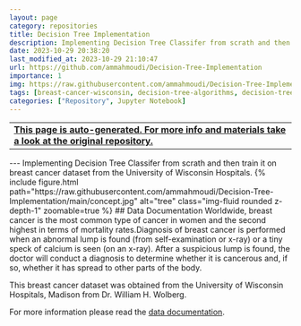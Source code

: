 ```yaml
---
layout: page
category: repositories
title: Decision Tree Implementation
description: Implementing Decision Tree Classifer from scrath and then train it on breast cancer dataset from the University of Wisconsin Hospitals
date: 2023-10-29 20:38:20 
last_modified_at: 2023-10-29 21:10:47 
url: https://github.com/ammahmoudi/Decision-Tree-Implementation
importance: 1
img: https://raw.githubusercontent.com/ammahmoudi/Decision-Tree-Implementation/main/concept.jpg
tags: [breast-cancer-wisconsin, decision-tree-algorithms, decision-trees, machine-learning, ml]
categories: ["Repository", Jupyter Notebook]
---
```

<div id="open-in-github" > <table class="table-cv list-group-table"> <tbody> <tr>    <td class="list-group-name"><b>   <a href="https://github.com/ammahmoudi/Decision-Tree-Implementation" rel="external nofollow noopener" target="_blank"><i class="fa-brands fa-github"></i> This page is auto-generated. For more info and materials take a look at the original repository.</a> </b></td></tr> </tbody> </table></div>
---
Implementing Decision Tree Classifer from scrath and then train it on breast cancer dataset from the University of Wisconsin Hospitals.
{% include figure.html path="https://raw.githubusercontent.com/ammahmoudi/Decision-Tree-Implementation/main/concept.jpg" alt="tree" class="img-fluid rounded z-depth-1" zoomable=true %}
## Data Documentation
Worldwide, breast cancer is the most common type of cancer in women and the second highest in terms of mortality rates.Diagnosis of breast cancer is performed when an abnormal lump is found (from self-examination or x-ray) or a tiny speck of calcium is seen (on an x-ray). After a suspicious lump is found, the doctor will conduct a diagnosis to determine whether it is cancerous and, if so, whether it has spread to other parts of the body.

This breast cancer dataset was obtained from the University of Wisconsin Hospitals, Madison from Dr. William H. Wolberg.

For more information please read the [data documentation](https://www.kaggle.com/datasets/merishnasuwal/breast-cancer-prediction-dataset).

